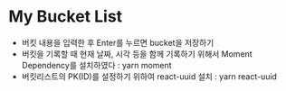 # My Bucket List

- 버킷 내용을 입력한 후 Enter를 누르면 bucket을 저장하기
- 버킷을 기록할 때 현재 날짜, 시각 등을 함께 기록하기 위해서 Moment Dependency를 설치하였다 : yarn moment
- 버킷리스트의 PK(ID)를 설정하기 위하여 react-uuid 설치 : yarn react-uuid
